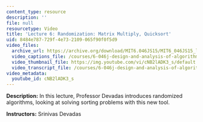 ```yaml
---
content_type: resource
description: ''
file: null
resourcetype: Video
title: 'Lecture 6: Randomization: Matrix Multiply, Quicksort'
uid: 8484e787-729f-4e73-2109-065f90f0f5d9
video_files:
  archive_url: https://archive.org/download/MIT6.046JS15/MIT6_046JS15_lec06_300k.mp4
  video_captions_file: /courses/6-046j-design-and-analysis-of-algorithms-spring-2015/f62deae5ca885d2db2efb621e02a92fb_cNB2lADK3_s.vtt
  video_thumbnail_file: https://img.youtube.com/vi/cNB2lADK3_s/default.jpg
  video_transcript_file: /courses/6-046j-design-and-analysis-of-algorithms-spring-2015/c8888f8cb42e1d6e1a2f11f9f71d5d5e_cNB2lADK3_s.pdf
video_metadata:
  youtube_id: cNB2lADK3_s
---
```


**Description:** In this lecture, Professor Devadas introduces randomized algorithms, looking at solving sorting problems with this new tool.

**Instructors:** Srinivas Devadas